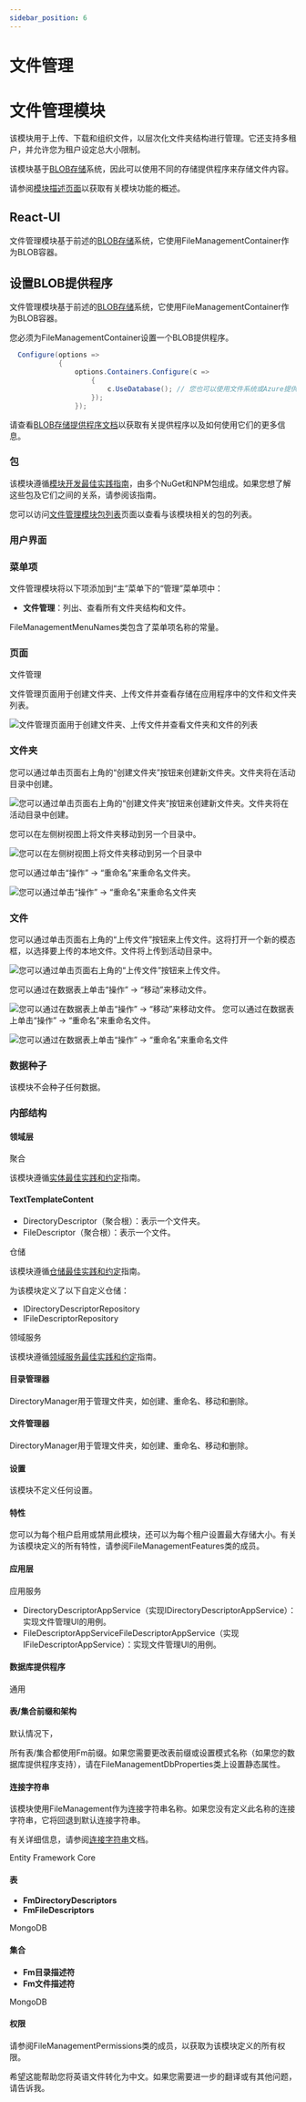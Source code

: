 ```yaml
---
sidebar_position: 6
---
```


# 文件管理


文件管理模块
======================

该模块用于上传、下载和组织文件，以层次化文件夹结构进行管理。它还支持多租户，并允许您为租户设定总大小限制。

该模块基于[BLOB存储](https://docs.abp.io/en/abp/latest/Blob-Storing)系统，因此可以使用不同的存储提供程序来存储文件内容。

请参阅[模块描述页面](https://commercial.abp.io/modules/Volo.FileManagement)以获取有关模块功能的概述。

React-UI
--------

文件管理模块基于前述的[BLOB存储](https://docs.abp.io/en/abp/latest/Blob-Storing)系统，它使用FileManagementContainer作为BLOB容器。

设置BLOB提供程序
---------------------

文件管理模块基于前述的[BLOB存储](https://docs.abp.io/en/abp/latest/Blob-Storing)系统，它使用FileManagementContainer作为BLOB容器。

您必须为FileManagementContainer设置一个BLOB提供程序。

```C#
  Configure(options =>
            {
                options.Containers.Configure(c =>
                    {
                        c.UseDatabase(); // 您也可以使用文件系统或Azure提供程序。
                    });
                });
```

请查看[BLOB存储提供程序文档](https://docs.abp.io/en/abp/latest/Blob-Storing#blob-storage-providers)以获取有关提供程序以及如何使用它们的更多信息。

### 包

该模块遵循[模块开发最佳实践指南](https://docs.abp.io/en/abp/latest/Best-Practices/Index)，由多个NuGet和NPM包组成。如果您想了解这些包及它们之间的关系，请参阅该指南。

您可以访问[文件管理模块包列表](https://abp.io/packages?moduleName=Volo.FileManagement)页面以查看与该模块相关的包的列表。

### 用户界面

### 菜单项

文件管理模块将以下项添加到“主”菜单下的“管理”菜单项中：

* **文件管理**：列出、查看所有文件夹结构和文件。

FileManagementMenuNames类包含了菜单项名称的常量。

### 页面

文件管理

文件管理页面用于创建文件夹、上传文件并查看存储在应用程序中的文件和文件夹列表。

![文件管理页面用于创建文件夹、上传文件并查看文件夹和文件的列表](https://raw.githubusercontent.com/Wai-Technologies/raaghu-docs/development/raaghu/docs/en/images/file-management.png)

### 文件夹

您可以通过单击页面右上角的“创建文件夹”按钮来创建新文件夹。文件夹将在活动目录中创建。

![您可以通过单击页面右上角的“创建文件夹”按钮来创建新文件夹。文件夹将在活动目录中创建。](https://raw.githubusercontent.com/Wai-Technologies/raaghu-docs/development/raaghu/docs/en/images/file-management-new.png)

您可以在左侧树视图上将文件夹移动到另一个目录中。

![您可以在左侧树视图上将文件夹移动到另一个目录中](https://raw.githubusercontent.com/Wai-Technologies/raaghu-docs/development/raaghu/docs/en/images/file-management-move.png)

您可以通过单击“操作” -> “重命名”来重命名文件夹。

![您可以通过单击“操作” -> “重命名”来重命名文件夹](https://raw.githubusercontent.com/Wai-Technologies/raaghu-docs/development/raaghu/docs/en/images/file-management-rename.png)
### 文件

您可以通过单击页面右上角的“上传文件”按钮来上传文件。这将打开一个新的模态框，以选择要上传的本地文件。文件将上传到活动目录中。

![您可以通过单击页面右上角的“上传文件”按钮来上传文件。](https://raw.githubusercontent.com/Wai-Technologies/raaghu-docs/development/raaghu/docs/en/images/file-management-upload.png)

您可以通过在数据表上单击“操作” -> “移动”来移动文件。

![您可以通过在数据表上单击“操作” -> “移动”来移动文件。](https://raw.githubusercontent.com/Wai-Technologies/raaghu-docs/development/raaghu/docs/en/images/file-management-move.png)
您可以通过在数据表上单击“操作” -> “重命名”来重命名文件。

![您可以通过在数据表上单击“操作” -> “重命名”来重命名文件](https://raw.githubusercontent.com/Wai-Technologies/raaghu-docs/development/raaghu/docs/en/images/file-management-rename-edit.png)
### 数据种子

该模块不会种子任何数据。

### 内部结构

#### 领域层

聚合

该模块遵循[实体最佳实践和约定](https://docs.abp.io/en/abp/latest/Best-Practices/Entities)指南。

#### TextTemplateContent

* DirectoryDescriptor（聚合根）：表示一个文件夹。
* FileDescriptor（聚合根）：表示一个文件。

仓储

该模块遵循[仓储最佳实践和约定](https://docs.abp.io/en/abp/latest/Best-Practices/Repositories)指南。

为该模块定义了以下自定义仓储：

* IDirectoryDescriptorRepository
* IFileDescriptorRepository

领域服务

该模块遵循[领域服务最佳实践和约定](https://docs.abp.io/en/abp/latest/Best-Practices/Domain-Services)指南。

#### 目录管理器

DirectoryManager用于管理文件夹，如创建、重命名、移动和删除。

#### 文件管理器

DirectoryManager用于管理文件夹，如创建、重命名、移动和删除。

#### 设置

该模块不定义任何设置。

#### 特性

您可以为每个租户启用或禁用此模块，还可以为每个租户设置最大存储大小。有关为该模块定义的所有特性，请参阅FileManagementFeatures类的成员。

#### 应用层

应用服务

* DirectoryDescriptorAppService（实现IDirectoryDescriptorAppService）：实现文件管理UI的用例。
* FileDescriptorAppServiceFileDescriptorAppService（实现IFileDescriptorAppService）：实现文件管理UI的用例。

#### 数据库提供程序

通用

#### 表/集合前缀和架构

默认情况下，

所有表/集合都使用Fm前缀。如果您需要更改表前缀或设置模式名称（如果您的数据库提供程序支持），请在FileManagementDbProperties类上设置静态属性。

#### 连接字符串

该模块使用FileManagement作为连接字符串名称。如果您没有定义此名称的连接字符串，它将回退到默认连接字符串。

有关详细信息，请参阅[连接字符串](https://docs.abp.io/en/abp/latest/Connection-Strings)文档。

Entity Framework Core

#### 表

* **FmDirectoryDescriptors**
* **FmFileDescriptors**

MongoDB

#### 集合

* **Fm目录描述符**
* **Fm文件描述符**

MongoDB

#### 权限

请参阅FileManagementPermissions类的成员，以获取为该模块定义的所有权限。

希望这能帮助您将英语文件转化为中文。如果您需要进一步的翻译或有其他问题，请告诉我。
